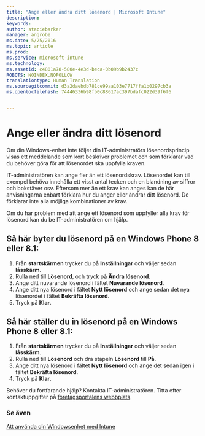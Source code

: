 ```yaml
---
title: "Ange eller ändra ditt lösenord | Microsoft Intune"
description: 
keywords: 
author: staciebarker
manager: angrobe
ms.date: 5/25/2016
ms.topic: article
ms.prod: 
ms.service: microsoft-intune
ms.technology: 
ms.assetid: c4801a78-580e-4e3d-beca-0b09b9b2437c
ROBOTS: NOINDEX,NOFOLLOW
translationtype: Human Translation
ms.sourcegitcommit: d3a2daebdb781ce99aa103e7717ffa1b0297cb3a
ms.openlocfilehash: 74446336b98fb0c88617ac397bdafc022d39f6f6


---
```


# Ange eller ändra ditt lösenord

Om din Windows-enhet inte följer din IT-administratörs lösenordsprincip visas ett meddelande som kort beskriver problemet och som förklarar vad du behöver göra för att lösenordet ska uppfylla kraven.

IT-administratören kan ange fler än ett lösenordskrav. Lösenordet kan till exempel behöva innehålla ett visst antal tecken och en blandning av siffror och bokstäver osv. Eftersom mer än ett krav kan anges kan de här anvisningarna enbart förklara hur du anger eller ändrar ditt lösenord. De förklarar inte alla möjliga kombinationer av krav.

Om du har problem med att ange ett lösenord som uppfyller alla krav för lösenord kan du be IT-administratören om hjälp.

## Så här byter du lösenord på en Windows Phone 8 eller 8.1:

1. Från **startskärmen** trycker du på **Inställningar** och väljer sedan **låsskärm**.
2. Rulla ned till **Lösenord**, och tryck på **Ändra lösenord**.
3. Ange ditt nuvarande lösenord i fältet **Nuvarande lösenord**.
4. Ange ditt nya lösenord i fältet **Nytt lösenord** och ange sedan det nya lösenordet i fältet **Bekräfta lösenord**.
4. Tryck på **Klar**.

## Så här ställer du in lösenord på en Windows Phone 8 eller 8.1:

1. Från **startskärmen** trycker du på **Inställningar** och väljer sedan **låsskärm**.
2. Rulla ned till **Lösenord** och dra stapeln **Lösenord** till **På**.
3. Ange ditt nya lösenord i fältet **Nytt lösenord** och ange det sedan igen i fältet **Bekräfta lösenord**.
4. Tryck på **Klar**.

Behöver du fortfarande hjälp? Kontakta IT-administratören. Titta efter kontaktuppgifter på [företagsportalens webbplats](http://portal.manage.microsoft.com).

### Se även
[Att använda din Windowsenhet med Intune](using-your-windows-device-with-intune.md)



<!--HONumber=Aug16_HO4-->


